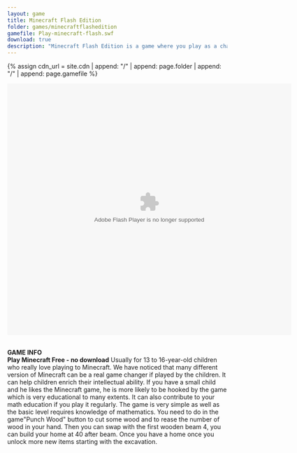 ```yaml
---
layout: game
title: Minecraft Flash Edition
folder: games/minecraftflashedition
gamefile: Play-minecraft-flash.swf
download: true
description: "Minecraft Flash Edition is a game where you play as a character and build things."
---
```


{% assign cdn_url = site.cdn | append: "/" | append: page.folder | append: "/" | append: page.gamefile %}

<embed src="{{ cdn_url }}" flashvars="" base="" quality="high" allowscriptaccess="always" allowfullscreen="true" bgcolor="" wmode="window" width="650" height="575" type="application/x-shockwave-flash" pluginspage="http://www.macromedia.com/go/getflashplayer">
<br>
<br>
<p>
<b>GAME INFO<br>
Play Minecraft Free - no download</b> Usually for 13 to 16-year-old children who really love playing to Minecraft. We have noticed that many different version of Minecraft can be a real game changer if played by the children. It can help children
enrich their intellectual ability. If you have a small child and he likes the Minecraft game, he is more likely to be hooked by the game which is very educational to many extents. It can also contribute to your math education if you play it regularly.
The game is very simple as well as the basic level requires knowledge of mathematics. You need to do in the game"Punch Wood" button to cut some wood and to rease the number of wood in your hand. Then you can swap with the first wooden beam 4,
you can build your home at 40 after beam. Once you have a home once you unlock more new items starting with the excavation.
</p>

